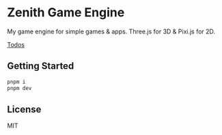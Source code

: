 # Zenith Game Engine

My game engine for simple games & apps. Three.js for 3D & Pixi.js for 2D.

[Todos](./docs/todos.md)

## Getting Started

```bash
pnpm i
pnpm dev
```

## License

MIT
